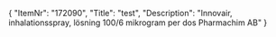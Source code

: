 {
  "ItemNr": "172090",
  "Title": "test",
  "Description": "Innovair, inhalationsspray, lösning 100/6 mikrogram per dos Pharmachim AB"
}